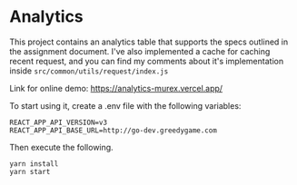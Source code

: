 # Analytics

This project contains an analytics table that supports the specs outlined in the assignment document. I've also implemented a cache for caching recent request, and you can find my comments about it's implementation inside `src/common/utils/request/index.js`

Link for online demo: https://analytics-murex.vercel.app/

To start using it, create a .env file with the following variables:

```
REACT_APP_API_VERSION=v3
REACT_APP_API_BASE_URL=http://go-dev.greedygame.com
```

Then execute the following.
```
yarn install
yarn start
```

